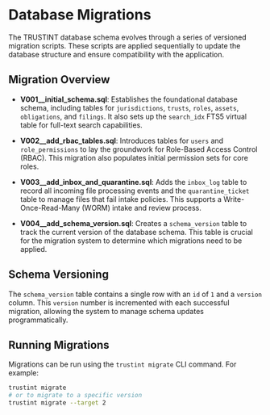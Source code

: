 # Database Migrations

The TRUSTINT database schema evolves through a series of versioned migration scripts. These scripts are applied sequentially to update the database structure and ensure compatibility with the application.

## Migration Overview

-   **V001__initial_schema.sql**: Establishes the foundational database schema, including tables for `jurisdictions`, `trusts`, `roles`, `assets`, `obligations`, and `filings`. It also sets up the `search_idx` FTS5 virtual table for full-text search capabilities.

-   **V002__add_rbac_tables.sql**: Introduces tables for `users` and `role_permissions` to lay the groundwork for Role-Based Access Control (RBAC). This migration also populates initial permission sets for core roles.

-   **V003__add_inbox_and_quarantine.sql**: Adds the `inbox_log` table to record all incoming file processing events and the `quarantine_ticket` table to manage files that fail intake policies. This supports a Write-Once-Read-Many (WORM) intake and review process.

-   **V004__add_schema_version.sql**: Creates a `schema_version` table to track the current version of the database schema. This table is crucial for the migration system to determine which migrations need to be applied.

## Schema Versioning

The `schema_version` table contains a single row with an `id` of `1` and a `version` column. This `version` number is incremented with each successful migration, allowing the system to manage schema updates programmatically.

## Running Migrations

Migrations can be run using the `trustint migrate` CLI command. For example:

```bash
trustint migrate
# or to migrate to a specific version
trustint migrate --target 2
```
